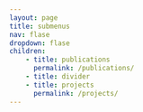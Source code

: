 ```yaml
---
layout: page
title: submenus
nav: flase
dropdown: flase
children: 
    - title: publications
      permalink: /publications/
    - title: divider
    - title: projects
      permalink: /projects/
---
```

